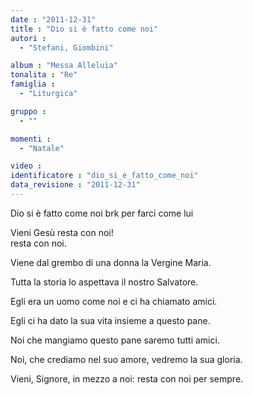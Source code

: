 ```yaml
---
date : "2011-12-31"
title : "Dio si è fatto come noi"
autori : 
  - "Stefani, Giombini"

album : "Messa Alleluia"
tonalita : "Re"
famiglia : 
  - "Liturgica"

gruppo : 
  - ""

momenti : 
  - "Natale"

video : 
identificatore : "dio_si_e_fatto_come_noi"
data_revisione : "2011-12-31"
---
```

  
  
  
Dio si è fatto come noi     brk per farci come lui     
  
  
  
Vieni Gesù   resta con noi!      
resta con noi.     
  
  
  
  
Viene dal grembo di una donna la Vergine Maria.  
  
  
  
  
Tutta la storia lo aspettava il nostro Salvatore.  
  
  
  
  
Egli era un uomo come noi e ci ha chiamato amici.  
  
  
  
  
Egli ci ha dato la sua vita insieme a questo pane.  
  
  
  
  
Noi che mangiamo questo pane saremo tutti amici.  
  
  
  
  
Noi, che crediamo nel suo amore, vedremo la sua gloria.  
  
  
  
  
Vieni, Signore, in mezzo a noi: resta con noi per sempre.  
  
  
  
  
